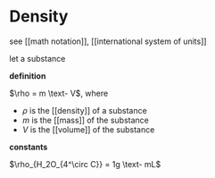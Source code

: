 # Density

see [[math notation]], [[international system of units]]

let a substance

**definition**

$\rho = m \text- V$, where

- $\rho$ is the [[density]] of a substance
- $m$ is the [[mass]] of the substance
- $V$ is the [[volume]] of the substance

**constants**

$\rho_{H_2O_{4^\circ C}} = 1g \text- mL$
